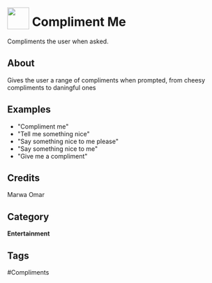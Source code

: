 # <img src="https://raw.githack.com/FortAwesome/Font-Awesome/master/svgs/solid/smile-wink.svg" card_color="#FBC10D" width="50" height="50" style="vertical-align:bottom"/> Compliment Me
Compliments the user when asked.

## About
Gives the user a range of compliments when prompted, from cheesy compliments to daningful ones

## Examples
* "Compliment me"
* "Tell me something nice"
* "Say something nice to me please"
* "Say something nice to me"
* "Give me a compliment"

## Credits
Marwa Omar

## Category
**Entertainment**

## Tags
#Compliments

